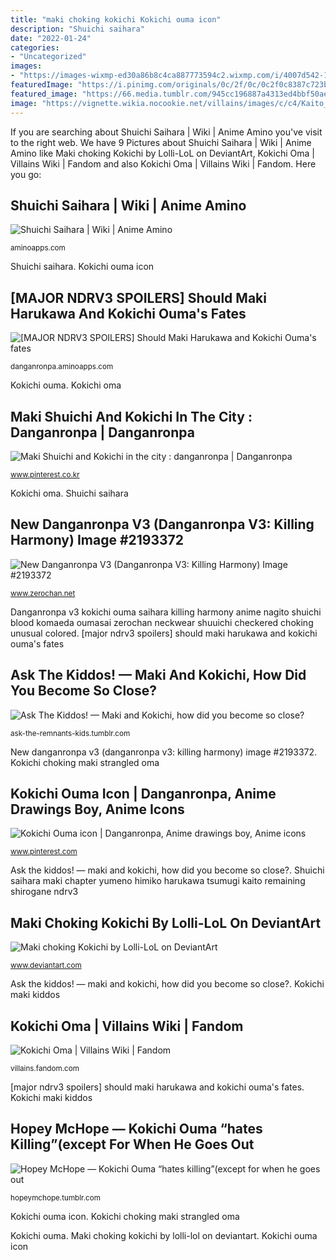 ```yaml
---
title: "maki choking kokichi Kokichi ouma icon"
description: "Shuichi saihara"
date: "2022-01-24"
categories:
- "Uncategorized"
images:
- "https://images-wixmp-ed30a86b8c4ca887773594c2.wixmp.com/i/4007d542-183f-40fc-9341-b6905a37204d/dcf1rwu-aecb96b2-1490-45ae-aec0-9d19bd67e67d.gif"
featuredImage: "https://i.pinimg.com/originals/0c/2f/0c/0c2f0c8387c723bdc6b80ab6ed6159a7.jpg"
featured_image: "https://66.media.tumblr.com/945cc196887a4313ed4bbf50aedb966c/tumblr_inline_p30svvdbUk1r6sl5h_500.jpg"
image: "https://vignette.wikia.nocookie.net/villains/images/c/c4/Kaito_slaps_Kokichi.png/revision/latest/scale-to-width-down/300?cb=20180322014400"
---
```


If you are searching about Shuichi Saihara | Wiki | Anime Amino you've visit to the right web. We have 9 Pictures about Shuichi Saihara | Wiki | Anime Amino like Maki choking Kokichi by Lolli-LoL on DeviantArt, Kokichi Oma | Villains Wiki | Fandom and also Kokichi Oma | Villains Wiki | Fandom. Here you go:

## Shuichi Saihara | Wiki | Anime Amino

![Shuichi Saihara | Wiki | Anime Amino](https://pm1.narvii.com/6717/f22aba0d7f55681586229aa2bb288920fd74174b_hq.jpg "Maki choking kokichi by lolli-lol on deviantart")

<small>aminoapps.com</small>

Shuichi saihara. Kokichi ouma icon

## [MAJOR NDRV3 SPOILERS] Should Maki Harukawa And Kokichi Ouma&#039;s Fates

![[MAJOR NDRV3 SPOILERS] Should Maki Harukawa and Kokichi Ouma&#039;s fates](https://pm1.narvii.com/6535/eecc9adf828323a1e450ffc977929d000d66f932_hq.jpg "Shuichi saihara")

<small>danganronpa.aminoapps.com</small>

Kokichi ouma. Kokichi oma

## Maki Shuichi And Kokichi In The City : Danganronpa | Danganronpa

![Maki Shuichi and Kokichi in the city : danganronpa | Danganronpa](https://i.pinimg.com/originals/0c/2f/0c/0c2f0c8387c723bdc6b80ab6ed6159a7.jpg "Kokichi ouma")

<small>www.pinterest.co.kr</small>

Kokichi oma. Shuichi saihara

## New Danganronpa V3 (Danganronpa V3: Killing Harmony) Image #2193372

![New Danganronpa V3 (Danganronpa V3: Killing Harmony) Image #2193372](https://static.zerochan.net/New.Danganronpa.V3.full.2193372.jpg "Maki shuichi and kokichi in the city : danganronpa")

<small>www.zerochan.net</small>

Danganronpa v3 kokichi ouma saihara killing harmony anime nagito shuichi blood komaeda oumasai zerochan neckwear shuuichi checkered choking unusual colored. [major ndrv3 spoilers] should maki harukawa and kokichi ouma&#039;s fates

## Ask The Kiddos! — Maki And Kokichi, How Did You Become So Close?

![Ask The Kiddos! — Maki and Kokichi, how did you become so close?](https://66.media.tumblr.com/0286a14749c5d121f6bc2a4838d28952/tumblr_prymvb3Ne71vxv1xz_1280.png "Shuichi saihara maki chapter yumeno himiko harukawa tsumugi kaito remaining shirogane ndrv3")

<small>ask-the-remnants-kids.tumblr.com</small>

New danganronpa v3 (danganronpa v3: killing harmony) image #2193372. Kokichi choking maki strangled oma

## Kokichi Ouma Icon | Danganronpa, Anime Drawings Boy, Anime Icons

![Kokichi Ouma icon | Danganronpa, Anime drawings boy, Anime icons](https://i.pinimg.com/236x/16/a1/69/16a169a1d845eb0483d66b87b120df0f.jpg?nii=t "[major ndrv3 spoilers] should maki harukawa and kokichi ouma&#039;s fates")

<small>www.pinterest.com</small>

Ask the kiddos! — maki and kokichi, how did you become so close?. Shuichi saihara maki chapter yumeno himiko harukawa tsumugi kaito remaining shirogane ndrv3

## Maki Choking Kokichi By Lolli-LoL On DeviantArt

![Maki choking Kokichi by Lolli-LoL on DeviantArt](https://images-wixmp-ed30a86b8c4ca887773594c2.wixmp.com/i/4007d542-183f-40fc-9341-b6905a37204d/dcf1rwu-aecb96b2-1490-45ae-aec0-9d19bd67e67d.gif "Maki choking kokichi by lolli-lol on deviantart")

<small>www.deviantart.com</small>

Ask the kiddos! — maki and kokichi, how did you become so close?. Kokichi maki kiddos

## Kokichi Oma | Villains Wiki | Fandom

![Kokichi Oma | Villains Wiki | Fandom](https://vignette.wikia.nocookie.net/villains/images/c/c4/Kaito_slaps_Kokichi.png/revision/latest/scale-to-width-down/300?cb=20180322014400 "Danganronpa shuichi kokichi maki saiouma ouma kaito oumasai")

<small>villains.fandom.com</small>

[major ndrv3 spoilers] should maki harukawa and kokichi ouma&#039;s fates. Kokichi maki kiddos

## Hopey McHope — Kokichi Ouma “hates Killing”(except For When He Goes Out

![Hopey McHope — Kokichi Ouma “hates killing”(except for when he goes out](https://66.media.tumblr.com/945cc196887a4313ed4bbf50aedb966c/tumblr_inline_p30svvdbUk1r6sl5h_500.jpg "Kaito kokichi oma momota danganronpa v3 drv3 being ultimate chapter shuichi wiki cg slaps relationship getting gonta anime villains punched")

<small>hopeymchope.tumblr.com</small>

Kokichi ouma icon. Kokichi choking maki strangled oma

Kokichi ouma. Maki choking kokichi by lolli-lol on deviantart. Kokichi ouma icon
